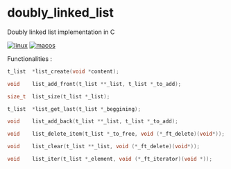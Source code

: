 # doubly_linked_list
Doubly linked list implementation in C

[![linux](https://github.com/harou24/double_linked_list/workflows/Linux/badge.svg)](https://github.com/harou24/double_linked_list/actions?workflow=Linux)
[![macos](https://github.com/harou24/double_linked_list/workflows/MacOS/badge.svg)](https://github.com/harou24/double_linked_list/actions?workflow=MacOS)

Functionalities :
````c
t_list	*list_create(void *content);

void	list_add_front(t_list **_list, t_list *_to_add);

size_t	list_size(t_list *_list);

t_list	*list_get_last(t_list *_beggining);

void	list_add_back(t_list **_list, t_list *_to_add);

void	list_delete_item(t_list *_to_free, void (*_ft_delete)(void*));

void	list_clear(t_list **_list, void (*_ft_delete)(void*));

void 	list_iter(t_list *_element, void (*_ft_iterator)(void *));

